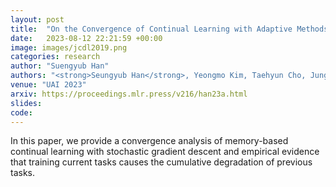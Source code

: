 ```yaml
---
layout: post
title:  "On the Convergence of Continual Learning with Adaptive Methods"
date:   2023-08-12 22:21:59 +00:00
image: images/jcdl2019.png
categories: research
author: "Suengyub Han"
authors: "<strong>Seungyub Han</strong>, Yeongmo Kim, Taehyun Cho, Jungwoo Lee"
venue: "UAI 2023"
arxiv: https://proceedings.mlr.press/v216/han23a.html
slides: 
code: 
---
```

In this paper, we provide a convergence analysis of memory-based continual learning with stochastic gradient descent and empirical evidence that training current tasks causes the cumulative degradation of previous tasks.